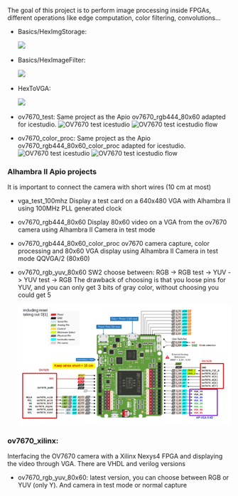 The goal of this project is to perform image processing inside FPGAs, different operations like edge computation, color filtering, convolutions...


- Basics/HexImgStorage:

  ![](https://github.com/JdeRobot/FPGA-robotics/blob/master/Projects/ComputerVision/Basics/HexImgStorage/Diagram.png)
  
  
- Basics/HexImageFilter:

  ![](https://github.com/JdeRobot/FPGA-robotics/blob/master/Projects/ComputerVision/Basics/HexImageFilter/Untitled%20Diagram.png)


- HexToVGA:

  ![](https://github.com/JdeRobot/FPGA-robotics/blob/master/Projects/ComputerVision/HexToVGA/Untitled%20Diagram.png)


  
- ov7670_test:
  Same project as the Apio ov7670_rgb444_80x60 adapted for icestudio.
  ![OV7670 test icestudio](ov7670_test/ov7670_vga_top_icestudio.png)
  ![OV7670 test icestudio flow](ov7670_test/ov7670_vga_top_icestudio_flow.png)

- ov7670_color_proc:
  Same project as the Apio ov7670_rgb444_80x60_color_proc adapted for icestudio.
  ![OV7670 test icestudio](ov7670_colorfilter/ov7670_vga_top_icestudio_procolor.png)
  ![OV7670 test icestudio flow](ov7670_colorfilter/ov7670_vga_top_icestudio_flow.png)
  
### Alhambra II Apio projects
It is important to connect the camera with short wires (10 cm at most)

- vga_test_100mhz
  Display a test card on a 640x480 VGA with Alhambra II using 100MHz PLL generated clock
  
- ov7670_rgb444_80x60
  Display 80x60 video on a VGA from the ov7670 camera using Alhambra II
  Camera in test mode

- ov7670_rgb444_80x60_color_proc
  ov7670 camera capture, color processing and 80x60 VGA display using Alhambra II
  Camera in test mode QQVGA/2 (80x60)

- ov7670_rgb_yuv_80x60
  SW2 choose between:
    RGB -> RGB test -> YUV -> YUV test -> RGB
    The drawback of choosing is that you loose pins for YUV, and you can only get 3 bits of gray color, without choosing you could get 5
  
   ![OV7670 camera and alhambra pin connection](ov7670_alhambra_interface.png)
  
  
### ov7670_xilinx: 
Interfacing the OV7670 camera with a Xilinx Nexys4 FPGA and displaying the video through VGA.  There are VHDL and verilog versions
  + ov7670_rgb_yuv_80x60: latest version, you can choose between RGB or YUV (only Y). And camera in test mode or normal capture
  
  
